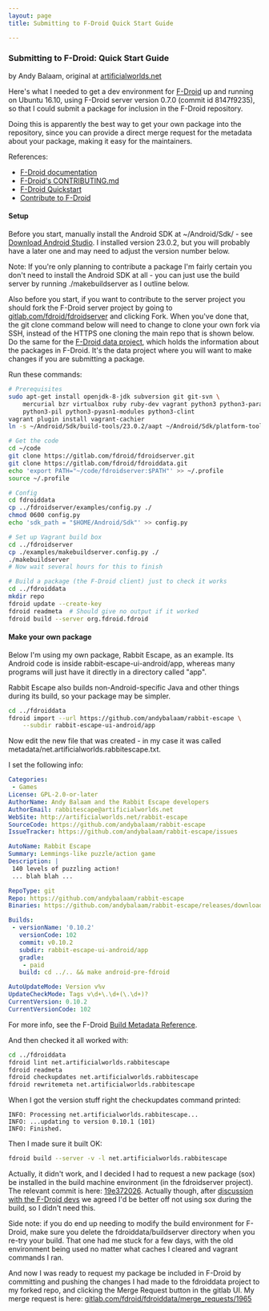 ```yaml
---
layout: page
title: Submitting to F-Droid Quick Start Guide

---
```


### Submitting to F-Droid: Quick Start Guide

by Andy Balaam, original at
[artificialworlds.net](http://www.artificialworlds.net/blog/2017/01/17/submitting-a-package-to-f-droid/)

Here's what I needed to get a dev environment for
[F-Droid](https://f-droid.org/) up and running on Ubuntu 16.10, using F-Droid
server version 0.7.0 (commit id 8147f9235), so that I could submit a package
for inclusion in the F-Droid repository.

Doing this is apparently the best way to get your own package into the
repository, since you can provide a direct merge request for the metadata about
your package, making it easy for the maintainers.

References:

* [F-Droid documentation](https://f-droid.org/docs)
* [F-Droid's CONTRIBUTING.md](https://gitlab.com/fdroid/fdroiddata/blob/master/CONTRIBUTING.md)
* [F-Droid Quickstart](https://gitlab.com/fdroid/fdroiddata/blob/master/README.md#quickstart)
* [Contribute to F-Droid](https://f-droid.org/contribute/)

#### Setup

Before you start, manually install the Android SDK at ~/Android/Sdk/ - see
[Download Android
Studio](https://developer.android.com/studio/index.html#downloads).  I
installed version 23.0.2, but you will probably have a later one and may need
to adjust the version number below.

Note: If you're only planning to contribute a package I'm fairly certain you
don't need to install the Android SDK at all - you can just use the build
server by running ./makebuildserver as I outline below.

Also before you start, if you want to contribute to the server project you
should fork the F-Droid server project by going to
[gitlab.com/fdroid/fdroidserver](https://gitlab.com/fdroid/fdroidserver) and
clicking Fork.  When you've done that, the git clone command below will need to
change to clone your own fork via SSH, instead of the HTTPS one cloning the
main repo that is shown below.  Do the same for the [F-Droid data
project](https://gitlab.com/fdroid/fdroiddata), which holds the information
about the packages in F-Droid.  It's the data project where you will want to
make changes if you are submitting a package.

Run these commands:

```bash
# Prerequisites
sudo apt-get install openjdk-8-jdk subversion git git-svn \
    mercurial bzr virtualbox ruby ruby-dev vagrant python3 python3-paramiko \
    python3-pil python3-pyasn1-modules python3-clint
vagrant plugin install vagrant-cachier
ln -s ~/Android/Sdk/build-tools/23.0.2/aapt ~/Android/Sdk/platform-tools/

# Get the code
cd ~/code
git clone https://gitlab.com/fdroid/fdroidserver.git
git clone https://gitlab.com/fdroid/fdroiddata.git
echo 'export PATH="~/code/fdroidserver:$PATH"' >> ~/.profile
source ~/.profile

# Config
cd fdroiddata
cp ../fdroidserver/examples/config.py ./
chmod 0600 config.py
echo 'sdk_path = "$HOME/Android/Sdk"' >> config.py

# Set up Vagrant build box
cd ../fdroidserver
cp ./examples/makebuildserver.config.py ./
./makebuildserver
# Now wait several hours for this to finish

# Build a package (the F-Droid client) just to check it works
cd ../fdroiddata
mkdir repo
fdroid update --create-key
fdroid readmeta  # Should give no output if it worked
fdroid build --server org.fdroid.fdroid
```

#### Make your own package

Below I'm using my own package, Rabbit Escape, as an example.  Its Android code
is inside rabbit-escape-ui-android/app, whereas many programs will just have it
directly in a directory called "app".

Rabbit Escape also builds non-Android-specific Java and other things during its
build, so your package may be simpler.

```bash
cd ../fdroiddata
fdroid import --url https://github.com/andybalaam/rabbit-escape \
    --subdir rabbit-escape-ui-android/app
````

Now edit the new file that was created - in my case it was called
metadata/net.artificialworlds.rabbitescape.txt.

I set the following info:

```yaml
Categories:
 - Games
License: GPL-2.0-or-later
AuthorName: Andy Balaam and the Rabbit Escape developers
AuthorEmail: rabbitescape@artificialworlds.net
WebSite: http://artificialworlds.net/rabbit-escape
SourceCode: https://github.com/andybalaam/rabbit-escape
IssueTracker: https://github.com/andybalaam/rabbit-escape/issues

AutoName: Rabbit Escape
Summary: Lemmings-like puzzle/action game
Description: |
 140 levels of puzzling action!
 ... blah blah ...

RepoType: git
Repo: https://github.com/andybalaam/rabbit-escape
Binaries: https://github.com/andybalaam/rabbit-escape/releases/download/v%v/rabbit-escape-%v.apk

Builds:
 - versionName: '0.10.2'
   versionCode: 102
   commit: v0.10.2
   subdir: rabbit-escape-ui-android/app
   gradle:
    - paid
   build: cd ../.. && make android-pre-fdroid

AutoUpdateMode: Version v%v
UpdateCheckMode: Tags v\d+\.\d+(\.\d+)?
CurrentVersion: 0.10.2
CurrentVersionCode: 102
```

For more info, see the F-Droid
[Build Metadata Reference](../Build_Metadata_Reference).

And then checked it all worked with:

```bash
cd ../fdroiddata
fdroid lint net.artificialworlds.rabbitescape
fdroid readmeta
fdroid checkupdates net.artificialworlds.rabbitescape
fdroid rewritemeta net.artificialworlds.rabbitescape
```

When I got the version stuff right the checkupdates command printed:

```
INFO: Processing net.artificialworlds.rabbitescape...
INFO: ...updating to version 0.10.1 (101)
INFO: Finished.
```

Then I made sure it built OK:

```bash
fdroid build --server -v -l net.artificialworlds.rabbitescape
```

Actually, it didn't work, and I decided I had to request a new package (sox) be
installed in the build machine environment (in the fdroidserver project).  The
relevant commit is here:
[19e372026](https://gitlab.com/andybalaam/fdroidserver/commit/19e372026aaca62349e6f5fd541dc3ba29d94836).
Actually though, after [discussion with the F-Droid
devs](https://botbot.me/freenode/fdroid-dev/2017-01-17/?msg=79512863&page=1) we
agreed I'd be better off not using sox during the build, so I didn't need this.

Side note: if you do end up needing to modify the build environment for
F-Droid, make sure you delete the fdroiddata/buildserver directory when you
re-try your build.  That one had me stuck for a few days, with the old
environment being used no matter what caches I cleared and vagrant commands I
ran.

And now I was ready to request my package be included in F-Droid by committing
and pushing the changes I had made to the fdroiddata project to my forked repo,
and clicking the Merge Request button in the gitlab UI.  My merge request is
here:
[gitlab.com/fdroid/fdroiddata/merge_requests/1965](https://gitlab.com/fdroid/fdroiddata/merge_requests/1965)
